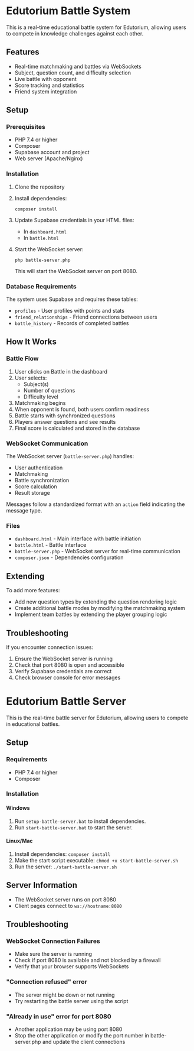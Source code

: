 # Edutorium Battle System

This is a real-time educational battle system for Edutorium, allowing users to compete in knowledge challenges against each other.

## Features

- Real-time matchmaking and battles via WebSockets
- Subject, question count, and difficulty selection
- Live battle with opponent
- Score tracking and statistics
- Friend system integration

## Setup

### Prerequisites

- PHP 7.4 or higher
- Composer
- Supabase account and project
- Web server (Apache/Nginx)

### Installation

1. Clone the repository
2. Install dependencies:
   ```
   composer install
   ```
3. Update Supabase credentials in your HTML files:
   - In `dashboard.html`
   - In `battle.html`

4. Start the WebSocket server:
   ```
   php battle-server.php
   ```
   This will start the WebSocket server on port 8080.

### Database Requirements

The system uses Supabase and requires these tables:
- `profiles` - User profiles with points and stats
- `friend_relationships` - Friend connections between users
- `battle_history` - Records of completed battles

## How It Works

### Battle Flow

1. User clicks on Battle in the dashboard
2. User selects:
   - Subject(s)
   - Number of questions
   - Difficulty level
3. Matchmaking begins
4. When opponent is found, both users confirm readiness
5. Battle starts with synchronized questions
6. Players answer questions and see results
7. Final score is calculated and stored in the database

### WebSocket Communication

The WebSocket server (`battle-server.php`) handles:
- User authentication
- Matchmaking
- Battle synchronization
- Score calculation
- Result storage

Messages follow a standardized format with an `action` field indicating the message type.

### Files

- `dashboard.html` - Main interface with battle initiation
- `battle.html` - Battle interface
- `battle-server.php` - WebSocket server for real-time communication
- `composer.json` - Dependencies configuration

## Extending

To add more features:
- Add new question types by extending the question rendering logic
- Create additional battle modes by modifying the matchmaking system
- Implement team battles by extending the player grouping logic

## Troubleshooting

If you encounter connection issues:
1. Ensure the WebSocket server is running
2. Check that port 8080 is open and accessible
3. Verify Supabase credentials are correct
4. Check browser console for error messages

# Edutorium Battle Server

This is the real-time battle server for Edutorium, allowing users to compete in educational battles.

## Setup

### Requirements
- PHP 7.4 or higher
- Composer

### Installation

#### Windows
1. Run `setup-battle-server.bat` to install dependencies.
2. Run `start-battle-server.bat` to start the server.

#### Linux/Mac
1. Install dependencies: `composer install`
2. Make the start script executable: `chmod +x start-battle-server.sh`
3. Run the server: `./start-battle-server.sh`

## Server Information
- The WebSocket server runs on port 8080
- Client pages connect to `ws://hostname:8080`

## Troubleshooting

### WebSocket Connection Failures
- Make sure the server is running
- Check if port 8080 is available and not blocked by a firewall
- Verify that your browser supports WebSockets

### "Connection refused" error
- The server might be down or not running
- Try restarting the battle server using the script

### "Already in use" error for port 8080
- Another application may be using port 8080
- Stop the other application or modify the port number in battle-server.php and update the client connections 
